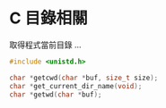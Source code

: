 # C 目錄相關

取得程式當前目錄 ...

```c
#include <unistd.h>

char *getcwd(char *buf, size_t size); 
char *get_current_dir_name(void); 
char *getwd(char *buf);

```
